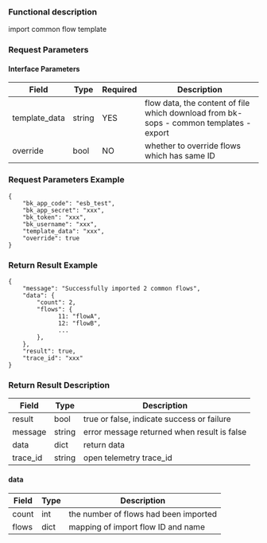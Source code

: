 ### Functional description

import common flow template

### Request Parameters

#### Interface Parameters

| Field          |  Type       | Required   |  Description             |
| ------------ | ------------ | ------ | ---------------- |
|   template_data    |   string     |   YES   |  flow data, the content of file which download from bk-sops - common templates - export |
|   override        | bool     | NO         | whether to override flows which has same ID           |           |

### Request Parameters Example

```
{
    "bk_app_code": "esb_test",
    "bk_app_secret": "xxx",
    "bk_token": "xxx",
    "bk_username": "xxx",
    "template_data": "xxx",
    "override": true
}
```

### Return Result Example

```
{
    "message": "Successfully imported 2 common flows",
    "data": {
        "count": 2,
        "flows": {
              11: "flowA",
              12: "flowB",
              ...
        },
    },
    "result": true,
    "trace_id": "xxx"
}
```

### Return Result Description

| Field      | Type      | Description      |
| ------------  | ---------- | ------------------------------ |
|  result   |    bool    |      true or false, indicate success or failure   |
|  message  |    string  |      error message returned when result is false  |
|  data         | dict        |    return data                |
|  trace_id     |    string  | open telemetry trace_id       |

#### data

| Field      | Type      | Description      |
| ------------ | ---------- | ------------------------------ |
|  count      |    int    |       the number of flows had been imported    |
|  flows      |    dict |      mapping of import flow ID and name |